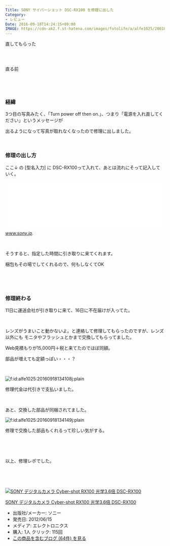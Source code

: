 ```yaml
---
Title: SONY サイバーショット DSC-RX100 を修理に出した
Category:
- レビュー
Date: 2016-09-18T14:24:15+09:00
IMAGE: https://cdn-ak2.f.st-hatena.com/images/fotolife/a/alfe1025/20010319/20010319193000.jpg
---
```


<p>直してもらった</p>
<p><img class="magnifiable" src="https://cdn-ak2.f.st-hatena.com/images/fotolife/a/alfe1025/20010319/20010319193000.jpg" alt="" /></p>
<p> </p>
<p>直る前</p>
<p><img class="magnifiable" src="https://cdn-ak2.f.st-hatena.com/images/fotolife/a/alfe1025/20010319/20010319193010.jpg" alt="" /></p>
<p><img class="magnifiable" src="https://cdn-ak2.f.st-hatena.com/images/fotolife/a/alfe1025/20010319/20010319193020.jpg" alt="" /></p>
<p> </p>

### 経緯

<p>3つ目の写真みたく、「Turn power off then on.」、つまり「電源を入れ直してください」というメッセージが</p>
<p>出るようになって写真が取れなくなったので修理に出しました。</p>
<p> </p>

### 修理の出し方

<p>ここ↓ の [型名入力] に DSC-RX100って入れて、あとは流れにそって記入していく。</p>
<p><iframe class="embed-card embed-webcard" style="display: block; width: 100%; height: 155px; max-width: 500px; margin: auto;" title="修理料金の目安 | 修理のご相談 | サポート・お問い合わせ | ソニー" src="//hatenablog-parts.com/embed?url=https%3A%2F%2Fwww.sony.jp%2Fsupport%2Frepair%2Frepair_price_online.html" frameborder="0" scrolling="no"></iframe><cite class="hatena-citation"><a href="https://www.sony.jp/support/repair/repair_price_online.html">www.sony.jp</a>.</cite></p>
<p> </p>
<p>そうすると、指定した時間に引き取りに来てくれます。</p>
<p>梱包もその場でしてくれるので、何もしなくてOK</p>
<p> </p>
<p> </p>

### 修理終わる

<p>11日に運送会社が引き取りに来て、16日に不在届けが入ってた。</p>
<p> </p>
<p>レンズがうまいこと動かないよ。と連絡して修理してもらったのですが、レンズ以外にも モニタやフラッシュとかまで交換してもらってました。</p>
<p>Web見積もりが15,000円＋税と来てたのでほぼ同額。</p>
<p>部品が増えても定額っぽい・・・？</p>
<p> </p>
<p><img class="hatena-fotolife" title="f:id:alfe1025:20160918134108j:plain" src="https://cdn-ak.f.st-hatena.com/images/fotolife/a/alfe1025/20160918/20160918134108.jpg" alt="f:id:alfe1025:20160918134108j:plain" /></p>
<p>修理代金は代引きで支払いました。</p>
<p> </p>
<p>あと、交換した部品が同梱されてました。</p>
<p><img class="hatena-fotolife" title="f:id:alfe1025:20160918134149j:plain" src="https://cdn-ak.f.st-hatena.com/images/fotolife/a/alfe1025/20160918/20160918134149.jpg" alt="f:id:alfe1025:20160918134149j:plain" /></p>
<p>修理で交換した部品もくれるって珍しい気がする。</p>
<p> </p>
<p> </p>
<p>以上、修理レポでした。</p>
<p> </p>
<p> </p>
<div class="freezed">
<div class="hatena-asin-detail"><a href="http://www.amazon.co.jp/exec/obidos/ASIN/B00898JY8E/ab1025-22/"><img class="hatena-asin-detail-image" title="SONY デジタルカメラ Cyber-shot RX100 光学3.6倍 DSC-RX100" src="http://ecx.images-amazon.com/images/I/41DBnlRMzdL._SL160_.jpg" alt="SONY デジタルカメラ Cyber-shot RX100 光学3.6倍 DSC-RX100" /></a>
<div class="hatena-asin-detail-info">
<p class="hatena-asin-detail-title"><a href="http://www.amazon.co.jp/exec/obidos/ASIN/B00898JY8E/ab1025-22/">SONY デジタルカメラ Cyber-shot RX100 光学3.6倍 DSC-RX100</a></p>
<ul>
<li><span class="hatena-asin-detail-label">出版社/メーカー:</span> ソニー</li>
<li><span class="hatena-asin-detail-label">発売日:</span> 2012/06/15</li>
<li><span class="hatena-asin-detail-label">メディア:</span> エレクトロニクス</li>
<li><span class="hatena-asin-detail-label">購入</span>: 1人 <span class="hatena-asin-detail-label">クリック</span>: 115回</li>
<li><a href="http://d.hatena.ne.jp/asin/B00898JY8E/ab1025-22" target="_blank">この商品を含むブログ (64件) を見る</a></li>
</ul>
</div>
<div class="hatena-asin-detail-foot"> </div>
</div>
</div>
<p> </p>
